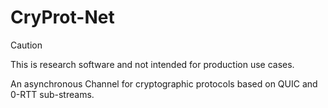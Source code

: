 # CryProt-Net

> [!CAUTION]  
> This is research software and not intended for production use cases.

An asynchronous Channel for cryptographic protocols based on QUIC and 0-RTT sub-streams.
